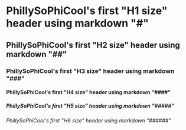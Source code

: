 # PhillySoPhiCool's first "H1 size" header using markdown "#"
## PhillySoPhiCool's first "H2 size" header using markdown "##"
### PhillySoPhiCool's first "H3 size" header using markdown "###"
#### PhillySoPhiCool's first "H4 size" header using markdown "####"
##### PhillySoPhiCool's first "H5 size" header using markdown "#####"
###### PhillySoPhiCool's first "H6 size" header using markdown "######"
